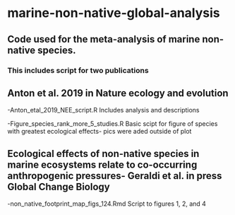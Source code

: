 # marine-non-native-global-analysis

## Code used for the meta-analysis of marine non-native species.

### This includes script for two publications


## Anton et al. 2019 in Nature ecology and evolution

  
-Anton_etal_2019_NEE_script.R
      Includes analysis and descriptions
  
-Figure_species_rank_more_5_studies.R
      Basic scipt for figure of species with greatest ecological effects- pics were aded outside of plot
  

## Ecological effects of non-native species in marine ecosystems relate to co-occurring anthropogenic pressures- Geraldi et al. in press Global Change Biology
  
-non_native_footprint_map_figs_124.Rmd
      Script to figures 1, 2, and 4

